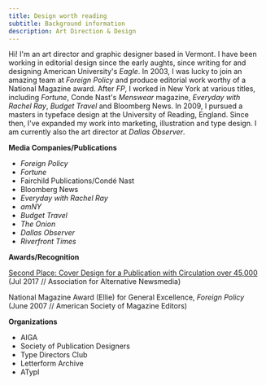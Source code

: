 ```yaml
---
title: Design worth reading
subtitle: Background information
description: Art Direction & Design
---
```

Hi! I'm an art director and graphic designer based in Vermont. I have been working in editorial design since the early aughts, since writing for and designing American University's *Eagle*. In 2003, I was lucky to join an amazing team at <em>Foreign Policy</em> and produce editorial work worthy of a National Magazine award. After <em>FP</em>, I worked in New York at various titles, including <em>Fortune</em>, Conde Nast's <em>Menswear</em> magazine, <em>Everyday with Rachel Ray</em>, <em>Budget Travel</em> and Bloomberg News. In 2009, I pursued a masters in typeface design at the University of Reading, England. Since then, I've expanded my work into marketing, illustration and type design. I am currently also the art director at <em>Dallas Observer</em>.


__Media Companies/Publications__
+ *Foreign Policy*
+ *Fortune*
+ Fairchild Publications/Condé Nast
+ Bloomberg News
+ *Everyday with Rachel Ray*
+ *amNY*
+ *Budget Travel*
+ *The Onion*
+ *Dallas Observer*
+ *Riverfront Times*

__Awards/Recognition__

[Second Place: Cover Design for a Publication with Circulation over 45,000](http://aan.org/aan/2017-aan-awards-winners-announced/) (Jul 2017 // Association for Alternative Newsmedia)

National Magazine Award (Ellie) for General Excellence, *Foreign Policy*
(June 2007 // American Society of Magazine Editors)

__Organizations__

+ AIGA
+ Society of Publication Designers
+ Type Directors Club
+ Letterform Archive
+ ATypI